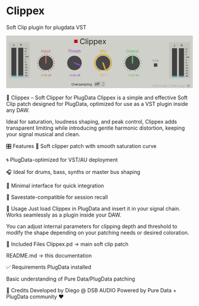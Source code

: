 # Clippex
Soft Clip plugin for plugdata VST

![Clippex GUI](gui.jpg)

🔌 Clippex – Soft Clipper for PlugData
Clippex is a simple and effective Soft Clip patch designed for PlugData, optimized for use as a VST plugin inside any DAW.

Ideal for saturation, loudness shaping, and peak control, Clippex adds transparent limiting while introducing gentle harmonic distortion, keeping your signal musical and clean.

🎛️ Features
🧪 Soft clipper patch with smooth saturation curve

🌀 PlugData-optimized for VST/AU deployment

🎧 Ideal for drums, bass, synths or master bus shaping

🐾 Minimal interface for quick integration

💾 Savestate-compatible for session recall

🧰 Usage
Just load Clippex in PlugData and insert it in your signal chain. Works seamlessly as a plugin inside your DAW.

You can adjust internal parameters for clipping depth and threshold to modify the shape depending on your patching needs or desired coloration.

📁 Included Files
Clippex.pd → main soft clip patch

README.md → this documentation

✅ Requirements
PlugData installed

Basic understanding of Pure Data/PlugData patching

👤 Credits
Developed by Diego @ DSB AUDIO Powered by Pure Data + PlugData community ❤️
